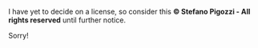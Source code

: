 I have yet to decide on a license, so consider this **© Stefano Pigozzi - All rights reserved** until further notice.

Sorry!
